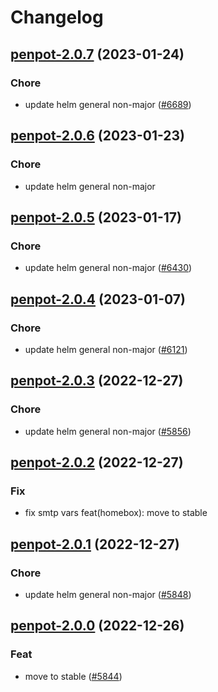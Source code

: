 # Changelog



## [penpot-2.0.7](https://github.com/truecharts/charts/compare/penpot-2.0.6...penpot-2.0.7) (2023-01-24)

### Chore

- update helm general non-major ([#6689](https://github.com/truecharts/charts/issues/6689))
  
  


## [penpot-2.0.6](https://github.com/truecharts/charts/compare/penpot-2.0.5...penpot-2.0.6) (2023-01-23)

### Chore

- update helm general non-major
  
  


## [penpot-2.0.5](https://github.com/truecharts/charts/compare/penpot-2.0.4...penpot-2.0.5) (2023-01-17)

### Chore

- update helm general non-major ([#6430](https://github.com/truecharts/charts/issues/6430))
  
  


## [penpot-2.0.4](https://github.com/truecharts/charts/compare/penpot-2.0.3...penpot-2.0.4) (2023-01-07)

### Chore

- update helm general non-major ([#6121](https://github.com/truecharts/charts/issues/6121))
  
  


## [penpot-2.0.3](https://github.com/truecharts/charts/compare/penpot-2.0.2...penpot-2.0.3) (2022-12-27)

### Chore

- update helm general non-major ([#5856](https://github.com/truecharts/charts/issues/5856))
  
  


## [penpot-2.0.2](https://github.com/truecharts/charts/compare/penpot-2.0.1...penpot-2.0.2) (2022-12-27)

### Fix

- fix smtp vars feat(homebox): move to stable
  
  


## [penpot-2.0.1](https://github.com/truecharts/charts/compare/penpot-2.0.0...penpot-2.0.1) (2022-12-27)

### Chore

- update helm general non-major ([#5848](https://github.com/truecharts/charts/issues/5848))
  
  


## [penpot-2.0.0](https://github.com/truecharts/charts/compare/penpot-1.0.2...penpot-2.0.0) (2022-12-26)

### Feat

- move to stable ([#5844](https://github.com/truecharts/charts/issues/5844))
  
  